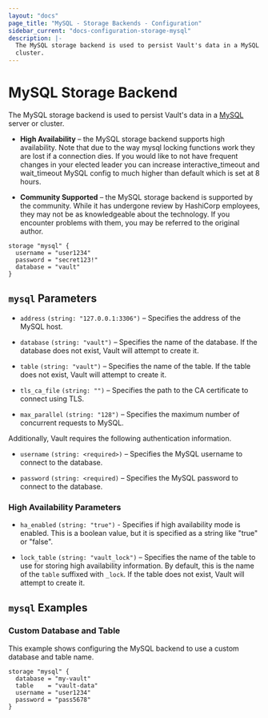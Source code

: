 ```yaml
---
layout: "docs"
page_title: "MySQL - Storage Backends - Configuration"
sidebar_current: "docs-configuration-storage-mysql"
description: |-
  The MySQL storage backend is used to persist Vault's data in a MySQL server or
  cluster.
---
```


# MySQL Storage Backend

The MySQL storage backend is used to persist Vault's data in a [MySQL][mysql]
server or cluster.

- **High Availability** – the MySQL storage backend supports high availability.
  Note that due to the way mysql locking functions work they are lost if a connection
  dies. If you would like to not have frequent changes in your elected leader you
  can increase interactive_timeout and wait_timeout MySQL config to much higher than
  default which is set at 8 hours.

- **Community Supported** – the MySQL storage backend is supported by the
  community. While it has undergone review by HashiCorp employees, they may not
  be as knowledgeable about the technology. If you encounter problems with them,
  you may be referred to the original author.

```hcl
storage "mysql" {
  username = "user1234"
  password = "secret123!"
  database = "vault"
}
```

## `mysql` Parameters

- `address` `(string: "127.0.0.1:3306")` – Specifies the address of the MySQL
  host.

- `database` `(string: "vault")` – Specifies the name of the database. If the
  database does not exist, Vault will attempt to create it.

- `table` `(string: "vault")` – Specifies the name of the table. If the table
  does not exist, Vault will attempt to create it.

- `tls_ca_file` `(string: "")` – Specifies the path to the CA certificate to
  connect using TLS.

- `max_parallel` `(string: "128")` – Specifies the maximum number of concurrent
  requests to MySQL.

Additionally, Vault requires the following authentication information.

- `username` `(string: <required>)` – Specifies the MySQL username to connect to
  the database.

- `password` `(string: <required)` – Specifies the MySQL password to connect to
  the database.

### High Availability Parameters

- `ha_enabled` `(string: "true")` -  Specifies if high availability mode is
  enabled. This is a boolean value, but it is specified as a string like "true"
  or "false".

- `lock_table` `(string: "vault_lock")` – Specifies the name of the table to
  use for storing high availability information. By default, this is the name
  of the `table` suffixed with `_lock`. If the table does not exist, Vault will
  attempt to create it.

## `mysql` Examples

### Custom Database and Table

This example shows configuring the MySQL backend to use a custom database and
table name.

```hcl
storage "mysql" {
  database = "my-vault"
  table    = "vault-data"
  username = "user1234"
  password = "pass5678"
}
```

[mysql]: https://dev.mysql.com
